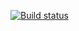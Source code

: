 [![Build status](https://ci.appveyor.com/api/projects/status/v4bbnsda4k01l9gy?svg=true)](https://ci.appveyor.com/project/Ilya/async-await)
